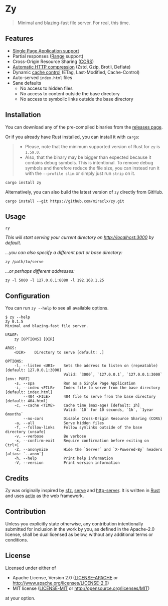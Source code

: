 # Zy

> Minimal and blazing-fast file server. For real, this time.

## Features

- [Single Page Application support](https://developer.mozilla.org/en-US/docs/Glossary/SPA)
- Partial responses ([Range](https://developer.mozilla.org/en-US/docs/Web/HTTP/Headers/Range) support)
- Cross-Origin Resource Sharing ([CORS](https://developer.mozilla.org/en-US/docs/Web/HTTP/CORS))
- [Automatic HTTP compression](https://developer.mozilla.org/en-US/docs/Web/HTTP/Headers/Content-Encoding) (Zstd, Gzip, Brotli, Deflate)
- Dynamic [cache control](https://developer.mozilla.org/en-US/docs/Web/HTTP/Headers/Cache-Control) (ETag, Last-Modified, Cache-Control)
- Auto-served `index.html` files
- Sane defaults
  - No access to hidden files
  - No access to content outside the base directory
  - No access to symbolic links outside the base directory

## Installation

You can download any of the pre-compiled binaries from the [releases page](https://github.com/miraclx/zy/releases).

Or if you already have Rust installed, you can install it with `cargo`:

> - Please, note that the minimum supported version of Rust for `zy` is `1.59.0`.
> - Also, that the binary may be bigger than expected because it contains debug symbols. This is intentional. To remove debug symbols and therefore reduce the file size, you can instead run it with the `--profile slim` or simply just run `strip` on it.

```console
cargo install zy
```

Alternatively, you can also build the latest version of `zy` directly from GitHub.

```console
cargo install --git https://github.com/miraclx/zy.git
```

## Usage

```console
zy
```

_This will start serving your current directory on <http://localhost:3000> by default._

_...you can also specify a different port or base directory:_

```console
zy /path/to/serve
```

_...or perhaps different addresses:_

```console
zy -l 5000 -l 127.0.0.1:8080 -l 192.168.1.25
```

## Configuration

You can run `zy --help` to see all available options.

```console
$ zy --help
Zy 0.1.5
Minimal and blazing-fast file server.

USAGE:
    zy [OPTIONS] [DIR]

ARGS:
    <DIR>    Directory to serve [default: .]

OPTIONS:
    -l, --listen <URI>    Sets the address to listen on (repeatable) [default: 127.0.0.1:3000]
                          Valid: `3000`, `127.0.0.1`, `127.0.0.1:3000` [env: PORT]
    -s, --spa             Run as a Single Page Application
    -i, --index <FILE>    Index file to serve from the base directory [default: index.html]
        --404 <FILE>      404 file to serve from the base directory [default: 404.html]
    -c, --cache <TIME>    Cache time (max-age) [default: 1h]
                          Valid: `10` for 10 seconds, `1h`, `1year 6months`
        --no-cors         Disable Cross-Origin Resource Sharing (CORS)
    -a, --all             Serve hidden files
    -f, --follow-links    Follow symlinks outside of the base directory (unsafe)
    -v, --verbose         Be verbose
    -x, --confirm-exit    Require confirmation before exiting on Ctrl+C
    -Z, --anonymize       Hide the `Server` and `X-Powered-By` headers [alias: `--anon`]
    -h, --help            Print help information
    -V, --version         Print version information
```

## Credits

Zy was originally inspired by [sfz](https://github.com/weihanglo/sfz), [serve](https://github.com/vercel/serve) and [http-server](https://github.com/http-party/http-server). It is written in [Rust](https://rust-lang.org) and uses [actix](https://github.com/actix/actix-web) as the web framework.

## Contribution

Unless you explicitly state otherwise, any contribution intentionally submitted
for inclusion in the work by you, as defined in the Apache-2.0 license, shall be
dual licensed as below, without any additional terms or conditions.

## License

Licensed under either of

- Apache License, Version 2.0
   ([LICENSE-APACHE](LICENSE-APACHE) or <http://www.apache.org/licenses/LICENSE-2.0>)
- MIT license
   ([LICENSE-MIT](LICENSE-MIT) or <http://opensource.org/licenses/MIT>)

at your option.
